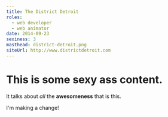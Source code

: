 ```yaml
---
title: The District Detroit
roles:
  - web developer
  - web animator
date: 2014-09-23
sexiness: 3
masthead: district-detroit.png
siteUrl: http://www.districtdetroit.com
---
```


# This is some sexy ass content.

It talks about _all_ the **awesomeness** that is this.

I'm making a change!
